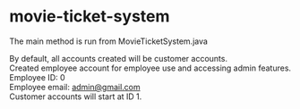 # movie-ticket-system

The main method is run from MovieTicketSystem.java  

By default, all accounts created will be customer accounts.  
Created employee account for employee use and accessing admin features.  
Employee ID: 0  
Employee email: admin@gmail.com  
Customer accounts will start at ID 1.